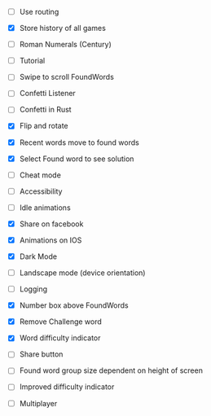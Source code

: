 - [ ] Use routing
- [x] Store history of all games
- [ ] Roman Numerals (Century)
- [ ] Tutorial
- [ ] Swipe to scroll FoundWords
- [ ] Confetti Listener
- [ ] Confetti in Rust
- [x] Flip and rotate
- [x] Recent words move to found words
- [x] Select Found word to see solution
- [ ] Cheat mode
- [ ] Accessibility
- [ ] Idle animations
- [x] Share on facebook
- [x] Animations on IOS
- [x] Dark Mode
- [ ] Landscape mode (device orientation)
- [ ] Logging
- [x] Number box above FoundWords
- [x] Remove Challenge word
- [x] Word difficulty indicator
- [ ] Share button
- [ ] Found word group size dependent on height of screen
- [ ] Improved difficulty indicator

- [ ] Multiplayer
